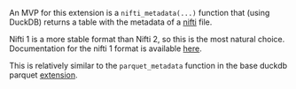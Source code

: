 An MVP for this extension is a `nifti_metadata(...)` function that (using DuckDB) returns a table with the metadata of a [nifti](https://nifti.nimh.nih.gov/) file.

Nifti 1 is a more stable format than Nifti 2, so this is the most natural choice. Documentation for the nifti 1 format is available [here](https://nifti.nimh.nih.gov/nifti-1).

This is relatively similar to the `parquet_metadata` function in the base duckdb parquet [extension](https://github.com/duckdb/duckdb/blob/master/extension/parquet/parquet_metadata.cpp).
